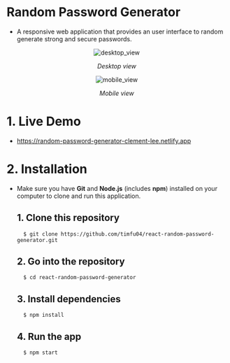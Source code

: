 # __Random Password Generator__
- A responsive web application that provides an user interface to random generate strong and secure passwords.

<div align="center">

![desktop_view](https://user-images.githubusercontent.com/70854339/226555693-fb059b0b-886b-486f-948f-1f61c184c6f6.png)

*Desktop view*

![mobile_view](https://user-images.githubusercontent.com/70854339/226557173-2ce3cba9-2d16-4507-9426-642933ea8f55.png)

*Mobile view*

</div>



# __1. Live Demo__
- https://random-password-generator-clement-lee.netlify.app

# __2. Installation__
- Make sure you have __Git__ and __Node.js__ (includes __npm__) installed on your computer to clone and run this application.

    ## __1. Clone this repository__
        $ git clone https://github.com/timfu04/react-random-password-generator.git

    ## __2. Go into the repository__
        $ cd react-random-password-generator
    ## __3. Install dependencies__
        $ npm install

    ## __4. Run the app__
        $ npm start


